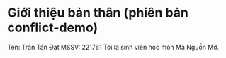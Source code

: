 # Giới thiệu bản thân (phiên bản conflict-demo)
Tên: Trần Tấn Đạt
MSSV: 221761
Tôi là sinh viên học môn Mã Nguồn Mở.
